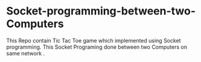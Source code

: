# Socket-programming-between-two-Computers
This Repo contain Tic Tac Toe game which implemented using Socket programming. This Socket Programing done between two Computers on same network .
